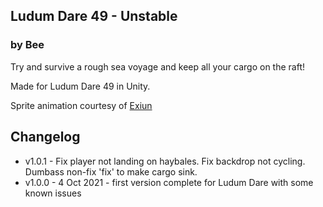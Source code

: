 ## Ludum Dare 49 - Unstable
### by Bee

Try and survive a rough sea voyage and keep all your cargo on the raft!

Made for Ludum Dare 49 in Unity.

Sprite animation courtesy of [Exiun](https://emily2.itch.io/schoolgirl-sidescroller-sprite)

## Changelog
- v1.0.1 - Fix player not landing on haybales. Fix backdrop not cycling. Dumbass non-fix 'fix' to make cargo sink.
- v1.0.0 - 4 Oct 2021 - first version complete for Ludum Dare with some known issues 
